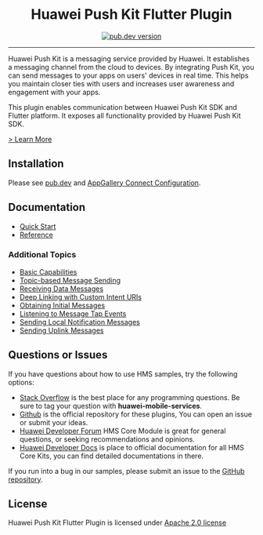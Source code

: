 <p align="center">
  <h1 align="center">Huawei Push Kit Flutter Plugin</h1>
</p>
<p align="center">
  <a href="https://pub.dev/packages/huawei_push"><img src="https://img.shields.io/pub/v/huawei_push?style=for-the-badge" alt="pub.dev version"></a>
</p>

---

Huawei Push Kit is a messaging service provided by Huawei. It establishes a messaging channel from the cloud to devices. By integrating Push Kit, you can send messages to your apps on users' devices in real time. This helps you maintain closer ties with users and increases user awareness and engagement with your apps.

This plugin enables communication between Huawei Push Kit SDK and Flutter platform. It exposes all functionality provided by Huawei Push Kit SDK.

[> Learn More](https://developer.huawei.com/consumer/en/doc/development/HMSCore-Guides/service-introduction-0000001050040060?ha_source=hms1)

## Installation

Please see [pub.dev](https://pub.dev/packages/huawei_push/install) and [AppGallery Connect Configuration](https://developer.huawei.com/consumer/en/doc/development/HMS-Plugin-Guides/config-agc-0000001050178043?ha_source=hms1).

## Documentation

- [Quick Start](https://developer.huawei.com/consumer/en/doc/development/HMS-Plugin-Guides/basiccapabilities-0000001050417999?ha_source=hms1)
- [Reference](https://developer.huawei.com/consumer/en/doc/development/HMS-Plugin-References/push-overview-0000001057463088?ha_source=hms1)

### Additional Topics

- [Basic Capabilities](https://developer.huawei.com/consumer/en/doc/development/HMS-Plugin-Guides/basiccapabilities-0000001050417999?ha_source=hms1)
- [Topic-based Message Sending](https://developer.huawei.com/consumer/en/doc/development/HMS-Plugin-Guides/topicbased-message-0000001050190681?ha_source=hms1)
- [Receiving Data Messages](https://developer.huawei.com/consumer/en/doc/development/HMS-Plugin-Guides/receiving-data-messages-at-killed-state-0000001058199547?ha_source=hms1)
- [Deep Linking with Custom Intent URIs](https://developer.huawei.com/consumer/en/doc/development/HMS-Plugin-Guides/deeplinking-custom-0000001055875857?ha_source=hms1)
- [Obtaining Initial Messages](https://developer.huawei.com/consumer/en/doc/development/HMS-Plugin-Guides/get-initial-notif-0000001056552970?ha_source=hms1)
- [Listening to Message Tap Events](https://developer.huawei.com/consumer/en/doc/development/HMS-Plugin-Guides/listen-notif-message-0000001057481400?ha_source=hms1)
- [Sending Local Notification Messages](https://developer.huawei.com/consumer/en/doc/development/HMS-Plugin-Guides/send-local-notif-0000001057760996?ha_source=hms1)
- [Sending Uplink Messages](https://developer.huawei.com/consumer/en/doc/development/HMS-Plugin-Guides/send-uplink-0000001057200983?ha_source=hms1)

## Questions or Issues

If you have questions about how to use HMS samples, try the following options:

- [Stack Overflow](https://stackoverflow.com/questions/tagged/huawei-mobile-services) is the best place for any programming questions. Be sure to tag your question with
  **huawei-mobile-services**.
- [Github](https://github.com/HMS-Core/hms-flutter-plugin) is the official repository for these plugins, You can open an issue or submit your ideas.
- [Huawei Developer Forum](https://forums.developer.huawei.com/forumPortal/en/home?fid=0101187876626530001&ha_source=hms1) HMS Core Module is great for general questions, or seeking recommendations and opinions.
- [Huawei Developer Docs](https://developer.huawei.com/consumer/en/doc/overview/HMS-Core-Plugin?ha_source=hms1) is place to official documentation for all HMS Core Kits, you can find detailed documentations in there.

If you run into a bug in our samples, please submit an issue to the [GitHub repository](https://github.com/HMS-Core/hms-flutter-plugin).

## License

Huawei Push Kit Flutter Plugin is licensed under [Apache 2.0 license](LICENSE)
